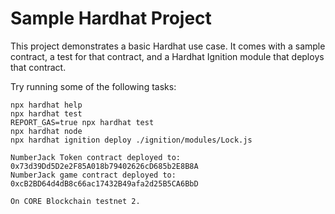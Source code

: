 # Sample Hardhat Project

This project demonstrates a basic Hardhat use case. It comes with a sample contract, a test for that contract, and a Hardhat Ignition module that deploys that contract.

Try running some of the following tasks:

```shell
npx hardhat help
npx hardhat test
REPORT_GAS=true npx hardhat test
npx hardhat node
npx hardhat ignition deploy ./ignition/modules/Lock.js

NumberJack Token contract deployed to: 0x73d39Dd5D2e2F85A018b79402626cD685b2E8B8A
NumberJack game contract deployed to: 0xcB2BD64d4dB8c66ac17432B49afa2d25B5CA6BbD

On CORE Blockchain testnet 2.
```
